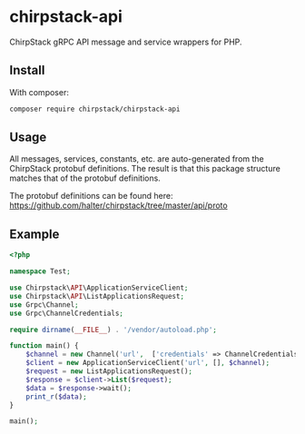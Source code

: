 # chirpstack-api

ChirpStack gRPC API message and service wrappers for PHP.

## Install

With composer:

```sh
composer require chirpstack/chirpstack-api
```

## Usage

All messages, services, constants, etc. are auto-generated from the ChirpStack protobuf definitions. The result is that
this package structure matches that of the protobuf definitions.

The protobuf definitions can be found here: https://github.com/halter/chirpstack/tree/master/api/proto

## Example

```php
<?php

namespace Test;

use Chirpstack\API\ApplicationServiceClient;
use Chirpstack\API\ListApplicationsRequest;
use Grpc\Channel;
use Grpc\ChannelCredentials;

require dirname(__FILE__) . '/vendor/autoload.php';

function main() {
    $channel = new Channel('url',  ['credentials' => ChannelCredentials::createInsecure()]);
    $client = new ApplicationServiceClient('url', [], $channel);
    $request = new ListApplicationsRequest();
    $response = $client->List($request);
    $data = $response->wait();
    print_r($data);
}

main();
```
